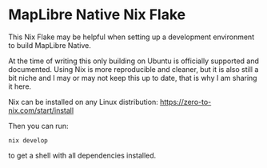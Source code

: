 # MapLibre Native Nix Flake

This Nix Flake may be helpful when setting up a development environment to build MapLibre Native.

At the time of writing this only building on Ubuntu is officially supported and documented. Using Nix is more reproducible and cleaner, but it is also still a bit niche and I may or may not keep this up to date, that is why I am sharing it here.

Nix can be installed on any Linux distribution: https://zero-to-nix.com/start/install

Then you can run:

```
nix develop
```

to get a shell with all dependencies installed.
